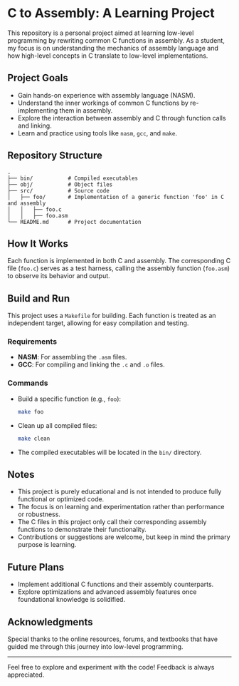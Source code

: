 # C to Assembly: A Learning Project  

This repository is a personal project aimed at learning low-level programming by rewriting common C functions in assembly. As a student, my focus is on understanding the mechanics of assembly language and how high-level concepts in C translate to low-level implementations.  

## Project Goals  

- Gain hands-on experience with assembly language (NASM).  
- Understand the inner workings of common C functions by re-implementing them in assembly.  
- Explore the interaction between assembly and C through function calls and linking.  
- Learn and practice using tools like `nasm`, `gcc`, and `make`.  

## Repository Structure  

```
.
├── bin/           # Compiled executables
├── obj/           # Object files
├── src/           # Source code
│   ├── foo/       # Implementation of a generic function 'foo' in C and assembly
│   │   ├── foo.c  
│   │   ├── foo.asm  
└── README.md      # Project documentation
```

## How It Works  

Each function is implemented in both C and assembly. The corresponding C file (`foo.c`) serves as a test harness, calling the assembly function (`foo.asm`) to observe its behavior and output.  

## Build and Run  

This project uses a `Makefile` for building. Each function is treated as an independent target, allowing for easy compilation and testing.  

### Requirements  

- **NASM**: For assembling the `.asm` files.  
- **GCC**: For compiling and linking the `.c` and `.o` files.  

### Commands  

- Build a specific function (e.g., `foo`):  
  ```bash
  make foo
  ```  

- Clean up all compiled files:  
  ```bash
  make clean
  ```  

- The compiled executables will be located in the `bin/` directory.  

## Notes  

- This project is purely educational and is not intended to produce fully functional or optimized code.  
- The focus is on learning and experimentation rather than performance or robustness.  
- The C files in this project only call their corresponding assembly functions to demonstrate their functionality.  
- Contributions or suggestions are welcome, but keep in mind the primary purpose is learning.  

## Future Plans  

- Implement additional C functions and their assembly counterparts.  
- Explore optimizations and advanced assembly features once foundational knowledge is solidified.  

## Acknowledgments  

Special thanks to the online resources, forums, and textbooks that have guided me through this journey into low-level programming.  

---  

Feel free to explore and experiment with the code! Feedback is always appreciated.  
